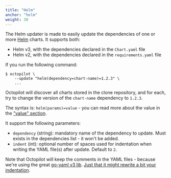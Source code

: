 ```yaml
---
title: "Helm"
anchor: "helm"
weight: 30
---
```


The Helm updater is made to easily update the dependencies of one or more [Helm](https://helm.sh/) charts. It supports both:
- Helm v3, with the dependencies declared in the `Chart.yaml` file
- Helm v2, with the dependencies declared in the `requirements.yaml` file

If you run the following command:

```
$ octopilot \
    --update "helm(dependency=chart-name)=1.2.3" \
    ...
```

Octopilot will discover all charts stored in the clone repository, and for each, try to change the version of the `chart-name` dependency to `1.2.3`.

The syntax is: `helm(params)=value` - you can read more about the value in the ["value" section](#value).

It support the following parameters:

- `dependency` (string): mandatory name of the dependency to update. Must exists in the dependencies list - it won't be added.
- `indent` (int): optional number of spaces used for indentation when writing the YAML file(s) after update. Default to `2`.

Note that Octopilot will keep the comments in the YAML files - because we're using the great [go-yaml v3 lib](https://github.com/go-yaml/yaml/tree/v3). [Just that it might rewrite a bit your indentation](https://mikefarah.gitbook.io/yq/usage/output-format#indent).

